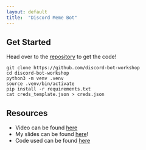```yaml
---
layout: default
title:  "Discord Meme Bot"
---
```


## Get Started

Head over to the [repository](https://github.com/discord-bot-workshop) to get the code!

```
git clone https://github.com/discord-bot-workshop
cd discord-bot-workshop
python3 -m venv .venv
source .venv/bin/activate
pip install -r requirements.txt
cat creds_template.json > creds.json
```

## Resources

- Video can be found [here](https://youtu.be/ZrXDcmwg2f4)
- My slides can be found [here](/assets/slides/discord/discord-slides.pdf)!
- Code used can be found [here](https://github.com/wrussell1999/discord-bot-workshop)